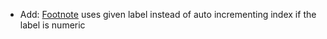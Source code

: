 * Add: [Footnote](flow/footnotes) uses given label instead of auto incrementing index if the label is numeric